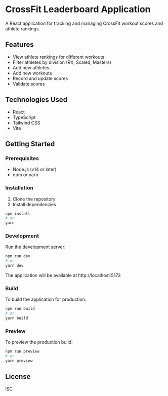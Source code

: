 # CrossFit Leaderboard Application

A React application for tracking and managing CrossFit workout scores and athlete rankings.

## Features

- View athlete rankings for different workouts
- Filter athletes by division (RX, Scaled, Masters)
- Add new athletes
- Add new workouts
- Record and update scores
- Validate scores

## Technologies Used

- React
- TypeScript
- Tailwind CSS
- Vite

## Getting Started

### Prerequisites

- Node.js (v14 or later)
- npm or yarn

### Installation

1. Clone the repository
2. Install dependencies

```bash
npm install
# or
yarn
```

### Development

Run the development server:

```bash
npm run dev
# or
yarn dev
```

The application will be available at http://localhost:5173

### Build

To build the application for production:

```bash
npm run build
# or
yarn build
```

### Preview

To preview the production build:

```bash
npm run preview
# or
yarn preview
```

## License

ISC 